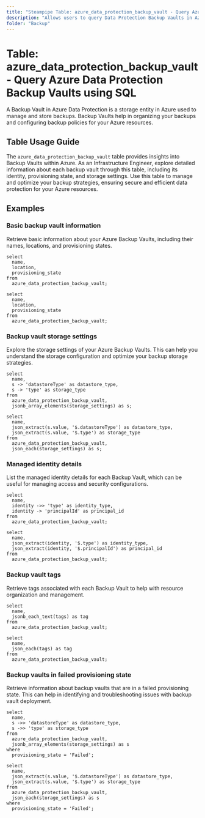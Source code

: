 ```yaml
---
title: "Steampipe Table: azure_data_protection_backup_vault - Query Azure Data Protection Backup Vaults using SQL"
description: "Allows users to query Data Protection Backup Vaults in Azure, providing detailed information about each backup vault, including its location, identity, provisioning state, and storage settings."
folder: "Backup"
---
```


# Table: azure_data_protection_backup_vault - Query Azure Data Protection Backup Vaults using SQL

A Backup Vault in Azure Data Protection is a storage entity in Azure used to manage and store backups. Backup Vaults help in organizing your backups and configuring backup policies for your Azure resources.

## Table Usage Guide

The `azure_data_protection_backup_vault` table provides insights into Backup Vaults within Azure. As an Infrastructure Engineer, explore detailed information about each backup vault through this table, including its identity, provisioning state, and storage settings. Use this table to manage and optimize your backup strategies, ensuring secure and efficient data protection for your Azure resources.

## Examples

### Basic backup vault information
Retrieve basic information about your Azure Backup Vaults, including their names, locations, and provisioning states.

```sql+postgres
select
  name,
  location,
  provisioning_state
from
  azure_data_protection_backup_vault;
```

```sql+sqlite
select
  name,
  location,
  provisioning_state
from
  azure_data_protection_backup_vault;
```

### Backup vault storage settings
Explore the storage settings of your Azure Backup Vaults. This can help you understand the storage configuration and optimize your backup storage strategies.

```sql+postgres
select
  name,
  s -> 'datastoreType' as datastore_type,
  s -> 'type' as storage_type
from
  azure_data_protection_backup_vault,
  jsonb_array_elements(storage_settings) as s;
```

```sql+sqlite
select
  name,
  json_extract(s.value, '$.datastoreType') as datastore_type,
  json_extract(s.value, '$.type') as storage_type
from
  azure_data_protection_backup_vault,
  json_each(storage_settings) as s;
```

### Managed identity details
List the managed identity details for each Backup Vault, which can be useful for managing access and security configurations.

```sql+postgres
select
  name,
  identity ->> 'type' as identity_type,
  identity -> 'principalId' as principal_id
from
  azure_data_protection_backup_vault;
```

```sql+sqlite
select
  name,
  json_extract(identity, '$.type') as identity_type,
  json_extract(identity, '$.principalId') as principal_id
from
  azure_data_protection_backup_vault;
```

### Backup vault tags
Retrieve tags associated with each Backup Vault to help with resource organization and management.

```sql+postgres
select
  name,
  jsonb_each_text(tags) as tag
from
  azure_data_protection_backup_vault;
```

```sql+sqlite
select
  name,
  json_each(tags) as tag
from
  azure_data_protection_backup_vault;
```

### Backup vaults in failed provisioning state
Retrieve information about backup vaults that are in a failed provisioning state. This can help in identifying and troubleshooting issues with backup vault deployment.

```sql+postgres
select
  name,
  s ->> 'datastoreType' as datastore_type,
  s ->> 'type' as storage_type
from
  azure_data_protection_backup_vault,
  jsonb_array_elements(storage_settings) as s
where
  provisioning_state = 'Failed';
```

```sql+sqlite
select
  name,
  json_extract(s.value, '$.datastoreType') as datastore_type,
  json_extract(s.value, '$.type') as storage_type
from
  azure_data_protection_backup_vault,
  json_each(storage_settings) as s
where
  provisioning_state = 'Failed';
```
